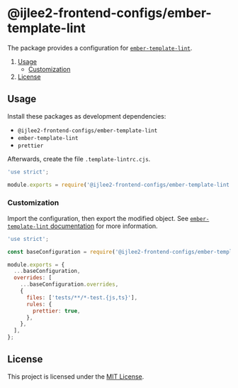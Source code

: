 # @ijlee2-frontend-configs/ember-template-lint

The package provides a configuration for [`ember-template-lint`](https://github.com/ember-template-lint/ember-template-lint#rules).

1. [Usage](#usage)
    - [Customization](#customization)
1. [License](#license)


## Usage

Install these packages as development dependencies:

- `@ijlee2-frontend-configs/ember-template-lint`
- `ember-template-lint`
- `prettier`

Afterwards, create the file `.template-lintrc.cjs`.

```js
'use strict';

module.exports = require('@ijlee2-frontend-configs/ember-template-lint');
```


### Customization

Import the configuration, then export the modified object. See [`ember-template-lint` documentation](https://github.com/ember-template-lint/ember-template-lint?tab=readme-ov-file#rules) for more information.

```js
'use strict';

const baseConfiguration = require('@ijlee2-frontend-configs/ember-template-lint');

module.exports = {
  ...baseConfiguration,
  overrides: [
    ...baseConfiguration.overrides,
    {
      files: ['tests/**/*-test.{js,ts}'],
      rules: {
        prettier: true,
      },
    },
  ],
};
```


## License

This project is licensed under the [MIT License](./LICENSE.md).
